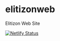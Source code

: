 # elitizonweb
Elitizon Web Site

[![Netlify Status](https://api.netlify.com/api/v1/badges/37aefb15-a171-41ff-ac99-5035acdd2ff1/deploy-status)](https://app.netlify.com/sites/elitizon/deploys)



